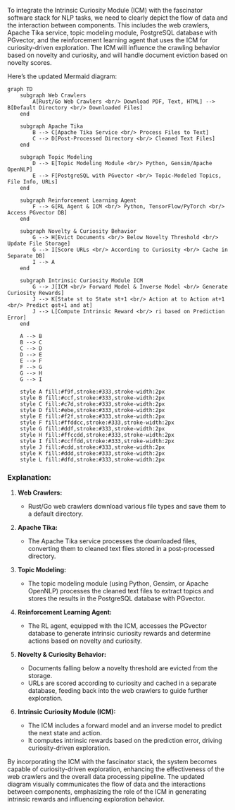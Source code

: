To integrate the Intrinsic Curiosity Module (ICM) with the fascinator software stack for NLP tasks, we need to clearly depict the flow of data and the interaction between components. This includes the web crawlers, Apache Tika service, topic modeling module, PostgreSQL database with PGvector, and the reinforcement learning agent that uses the ICM for curiosity-driven exploration. The ICM will influence the crawling behavior based on novelty and curiosity, and will handle document eviction based on novelty scores.

Here’s the updated Mermaid diagram:

```mermaid
graph TD
    subgraph Web Crawlers
        A[Rust/Go Web Crawlers <br/> Download PDF, Text, HTML] --> B[Default Directory <br/> Downloaded Files]
    end

    subgraph Apache Tika
        B --> C[Apache Tika Service <br/> Process Files to Text]
        C --> D[Post-Processed Directory <br/> Cleaned Text Files]
    end

    subgraph Topic Modeling
        D --> E[Topic Modeling Module <br/> Python, Gensim/Apache OpenNLP]
        E --> F[PostgreSQL with PGvector <br/> Topic-Modeled Topics, File Info, URLs]
    end

    subgraph Reinforcement Learning Agent
        F --> G[RL Agent & ICM <br/> Python, TensorFlow/PyTorch <br/> Access PGvector DB]
    end

    subgraph Novelty & Curiosity Behavior
        G --> H[Evict Documents <br/> Below Novelty Threshold <br/> Update File Storage]
        G --> I[Score URLs <br/> According to Curiosity <br/> Cache in Separate DB]
        I --> A
    end

    subgraph Intrinsic Curiosity Module ICM
        G --> J[ICM <br/> Forward Model & Inverse Model <br/> Generate Curiosity Rewards]
        J --> K[State st to State st+1 <br/> Action at to Action at+1 <br/> Predict φst+1 and at]
        J --> L[Compute Intrinsic Reward <br/> ri based on Prediction Error]
    end

    A --> B
    B --> C
    C --> D
    D --> E
    E --> F
    F --> G
    G --> H
    G --> I

    style A fill:#f9f,stroke:#333,stroke-width:2px
    style B fill:#ccf,stroke:#333,stroke-width:2px
    style C fill:#c7d,stroke:#333,stroke-width:2px
    style D fill:#ebe,stroke:#333,stroke-width:2px
    style E fill:#f2f,stroke:#333,stroke-width:2px
    style F fill:#ffddcc,stroke:#333,stroke-width:2px
    style G fill:#ddf,stroke:#333,stroke-width:2px
    style H fill:#ffccdd,stroke:#333,stroke-width:2px
    style I fill:#ccffdd,stroke:#333,stroke-width:2px
    style J fill:#cdd,stroke:#333,stroke-width:2px
    style K fill:#ddd,stroke:#333,stroke-width:2px
    style L fill:#dfd,stroke:#333,stroke-width:2px
```

### Explanation:

1. **Web Crawlers:**
   - Rust/Go web crawlers download various file types and save them to a default directory.

2. **Apache Tika:**
   - The Apache Tika service processes the downloaded files, converting them to cleaned text files stored in a post-processed directory.

3. **Topic Modeling:**
   - The topic modeling module (using Python, Gensim, or Apache OpenNLP) processes the cleaned text files to extract topics and stores the results in the PostgreSQL database with PGvector.

4. **Reinforcement Learning Agent:**
   - The RL agent, equipped with the ICM, accesses the PGvector database to generate intrinsic curiosity rewards and determine actions based on novelty and curiosity.

5. **Novelty & Curiosity Behavior:**
   - Documents falling below a novelty threshold are evicted from the storage.
   - URLs are scored according to curiosity and cached in a separate database, feeding back into the web crawlers to guide further exploration.

6. **Intrinsic Curiosity Module (ICM):**
   - The ICM includes a forward model and an inverse model to predict the next state and action.
   - It computes intrinsic rewards based on the prediction error, driving curiosity-driven exploration.

By incorporating the ICM with the fascinator stack, the system becomes capable of curiosity-driven exploration, enhancing the effectiveness of the web crawlers and the overall data processing pipeline. The updated diagram visually communicates the flow of data and the interactions between components, emphasizing the role of the ICM in generating intrinsic rewards and influencing exploration behavior.
